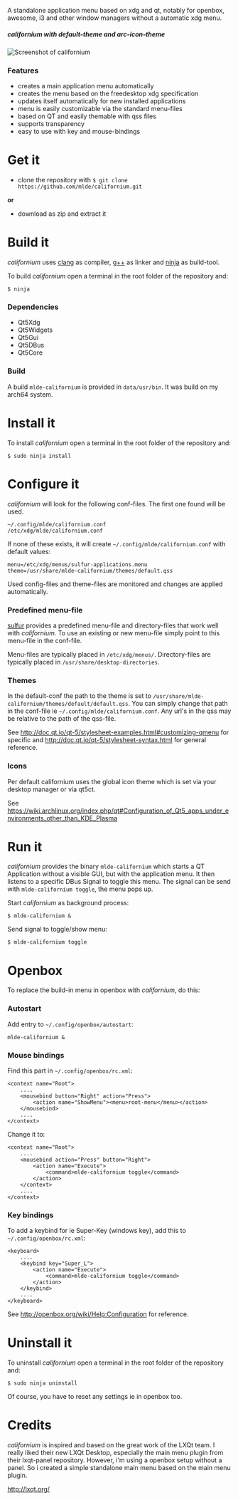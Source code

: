 A standalone application menu based on xdg and qt, notably for openbox, awesome, i3 and other window managers without a automatic xdg menu.

##### californium with default-theme and arc-icon-theme
![Screenshot of californium](https://github.com/mlde/californium/blob/master/screenshot.png)



### Features
- creates a main application menu automatically 
- creates the menu based on the freedesktop xdg specification
- updates itself automatically for new installed applications
- menu is easily customizable via the standard menu-files
- based on QT and easily themable with qss files
- supports transparency
- easy to use with key and mouse-bindings



# Get it

- clone the repository with `$ git clone https://github.com/mlde/californium.git`

**or**

- download as zip and extract it



# Build it

*californium* uses [clang](http://clang.llvm.org/) as compiler, [g++](https://gcc.gnu.org/) as linker and [ninja](https://github.com/ninja-build/ninja) as build-tool. 

To build *californium* open a terminal in the root folder of the repository and:

    $ ninja

### Dependencies
- Qt5Xdg
- Qt5Widgets 
- Qt5Gui 
- Qt5DBus 
- Qt5Core

### Build

A build `mlde-californium` is provided in `data/usr/bin`. It was build on my arch64 system.


# Install it

To install *californium* open a terminal in the root folder of the repository and:

    $ sudo ninja install


# Configure it

*californium* will look for the following conf-files. The first one found will be used. 

    ~/.config/mlde/californium.conf
    /etc/xdg/mlde/californium.conf

If none of these exists, it will create `~/.config/mlde/californium.conf` with default values:

    menu=/etc/xdg/menus/sulfur-applications.menu
    theme=/usr/share/mlde-californium/themes/default.qss

Used config-files and theme-files are monitored and changes are applied automatically.


### Predefined menu-file

[sulfur](https://github.com/mlde/sulfur) provides a predefined menu-file and directory-files that work well with *californium*. To use an existing or new menu-file simply point to this menu-file in the conf-file.

Menu-files are typically placed in `/etc/xdg/menus/`. Directory-files are typically placed in `/usr/share/desktop-directories`.


### Themes
In the default-conf the path to the theme is set to `/usr/share/mlde-californium/themes/default/default.qss`. You can simply change that path in the conf-file ie `~/.config/mlde/californium.conf`. Any url's in the qss may be relative to the path of the qss-file.

See http://doc.qt.io/qt-5/stylesheet-examples.html#customizing-qmenu for specific and http://doc.qt.io/qt-5/stylesheet-syntax.html for general reference.


### Icons
Per default californium uses the global icon theme which is set via your desktop manager or via qt5ct.

See https://wiki.archlinux.org/index.php/qt#Configuration_of_Qt5_apps_under_environments_other_than_KDE_Plasma




# Run it

*californium* provides the binary `mlde-californium` which starts a QT Application without a visible GUI, but with the application menu. It then listens to a specific DBus Signal to toggle this menu. The signal can be send with `mlde-californium toggle`, the menu pops up.

Start *californium* as background process:

    $ mlde-californium &

Send signal to toggle/show menu:

    $ mlde-californium toggle



# Openbox

To replace the build-in menu in openbox with *californium*, do this:

### Autostart

Add entry to `~/.config/openbox/autostart`:

    mlde-californium &

### Mouse bindings

Find this part in `~/.config/openbox/rc.xml`:

    <context name="Root">
        ....
        <mousebind button="Right" action="Press">
            <action name="ShowMenu"><menu>root-menu</menu></action>
        </mousebind>
        ....
    </context>

Change it to:

    <context name="Root">
        ....    
        <mousebind action="Press" button="Right">
            <action name="Execute">
                <command>mlde-californium toggle</command>
            </action>
        </context>
        ....
    </context>


### Key bindings

To add a keybind for ie Super-Key (windows key), add this to `~/.config/openbox/rc.xml`:

    <keyboard>
        ....
        <keybind key="Super_L">
            <action name="Execute">
                <command>mlde-californium toggle</command>
            </action>
        </keybind>
        ....
    </keyboard>

See http://openbox.org/wiki/Help:Configuration for reference.



# Uninstall it

To uninstall *californium* open a terminal in the root folder of the repository and:

    $ sudo ninja uninstall

Of course, you have to reset any settings ie in openbox too.


# Credits
*californium* is inspired and based on the great work of the LXQt team. I really liked their new LXQt Desktop, especially the main menu plugin from their lxqt-panel repository. However, i'm using a openbox setup without a panel. So i created a simple standalone main menu based on the main menu plugin.

http://lxqt.org/

